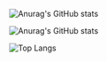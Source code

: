 ![Anurag's GitHub stats](https://github-readme-stats.vercel.app/api?JeongHyeon-Jo=anuraghazra&show_icons=true&theme=radical)

![Anurag's GitHub stats](https://github-readme-stats.vercel.app/api?JeongHyeon-Jo=anuraghazra&show_icons=true&bg_color=00000000)

![Top Langs](https://github-readme-stats.vercel.app/api/top-langs/?JeongHyeon-Jo=anuraghazra&layout=compact)
